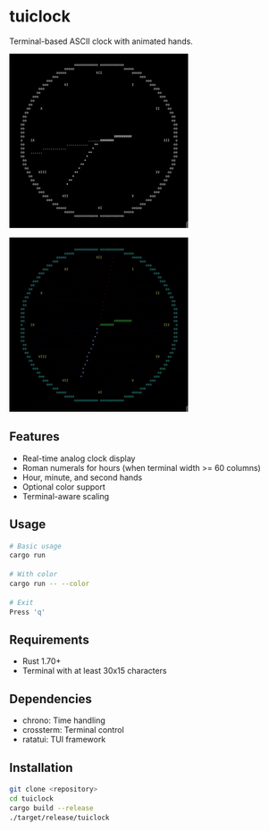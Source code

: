 # tuiclock

Terminal-based ASCII clock with animated hands.

![tuiclock](./tuiclock.gif)

![tuiclock with colors](./tuiclockcolor.gif)

## Features

- Real-time analog clock display
- Roman numerals for hours (when terminal width >= 60 columns)
- Hour, minute, and second hands
- Optional color support
- Terminal-aware scaling

## Usage

```bash
# Basic usage
cargo run

# With color
cargo run -- --color

# Exit
Press 'q'
```

## Requirements

- Rust 1.70+
- Terminal with at least 30x15 characters

## Dependencies

- chrono: Time handling
- crossterm: Terminal control
- ratatui: TUI framework

## Installation

```bash
git clone <repository>
cd tuiclock
cargo build --release
./target/release/tuiclock
```
